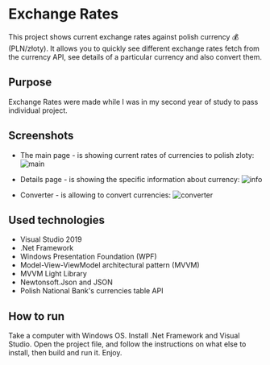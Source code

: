 # Exchange Rates

This project shows current exchange rates against polish currency 💰 (PLN/złoty). It allows you to quickly see different exchange rates fetch from the currency API, see details of a particular currency and also convert them.

## Purpose

Exchange Rates were made while I was in my second year of study to pass individual project.

## Screenshots

- The main page - is showing current rates of currencies to polish zloty:
![main](https://user-images.githubusercontent.com/27026036/52060226-11646a80-256c-11e9-85be-0aa38bb1138e.PNG)

- Details page - is showing the specific information about currency:
![info](https://user-images.githubusercontent.com/27026036/52060227-11646a80-256c-11e9-841e-7c6c54f8b9a5.PNG)

- Converter - is allowing to convert currencies:
![converter](https://user-images.githubusercontent.com/27026036/52060225-11646a80-256c-11e9-9e92-ede461b01124.PNG)

## Used technologies

- Visual Studio 2019
- .Net Framework
- Windows Presentation Foundation (WPF)
- Model-View-ViewModel architectural pattern (MVVM)
- MVVM Light Library
- Newtonsoft.Json and JSON
- Polish National Bank's currencies table API

## How to run

Take a computer with Windows OS. Install .Net Framework and Visual Studio. Open the project file, and follow the instructions on what else to install, then build and run it. Enjoy.
